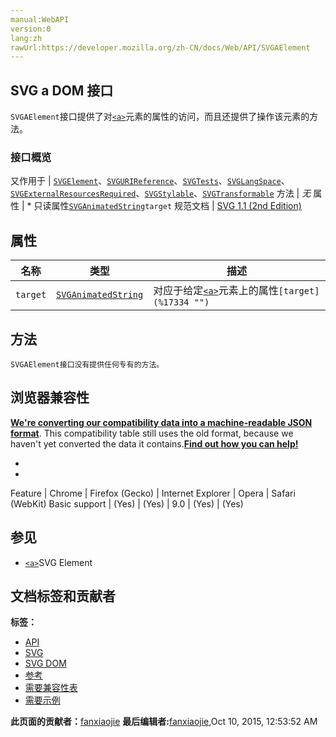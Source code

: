 ```yaml
---
manual:WebAPI
version:0
lang:zh
rawUrl:https://developer.mozilla.org/zh-CN/docs/Web/API/SVGAElement
---
```





## SVG a DOM 接口<a name="SVG_a_DOM_接口"></a>


`SVGAElement`接口提供了对[`<a>`](%17331 "使用 SVG 的锚元素 () 定义一个超链接。")元素的属性的访问，而且还提供了操作该元素的方法。


### 接口概览<a name="接口概览"></a>
又作用于 | [`SVGElement`](%3102 "All of the SVG DOM interfaces that correspond directly to elements in the SVG language derive from the SVGElement interface.")、[`SVGURIReference`](%3190 "此页面仍未被本地化, 期待您的翻译!")、[`SVGTests`](%3181 "此页面仍未被本地化, 期待您的翻译!")、[`SVGLangSpace`](%17332 "此页面仍未被本地化, 期待您的翻译!")、[`SVGExternalResourcesRequired`](%3105 "此页面仍未被本地化, 期待您的翻译!")、[`SVGStylable`](%3175 "此页面仍未被本地化, 期待您的翻译!")、[`SVGTransformable`](%3189 "此页面仍未被本地化, 期待您的翻译!") 
方法 | <em>无</em> 
属性 | * 只读属性[`SVGAnimatedString`](%3092 "此页面仍未被本地化, 期待您的翻译!")`target` 
规范文档 | [SVG 1.1 (2nd Edition)](%17333 "http://www.w3.org/TR/SVG11/linking.html#InterfaceSVGAElement") 


## 属性<a name="属性"></a>
名称 | 类型 | 描述 
 ---  |  ---  |  ---  | 
`target` | [`SVGAnimatedString`](%3092 "此页面仍未被本地化, 期待您的翻译!") | 对应于给定[`<a>`](%17331 "使用 SVG 的锚元素 () 定义一个超链接。")元素上的属性`[target](%17334 "")` 


## 方法<a name="方法"></a>


`SVGAElement接口没有提供任何专有的方法。`


## 浏览器兼容性<a name="Browser_compatibility"></a>


**[We&#39;re converting our compatibility data into a machine-readable JSON format](%3344 "")**. This compatibility table still uses the old format, because we haven&#39;t yet converted the data it contains.**[Find out how you can help!](%3392 "")**


* 
* 
Feature | Chrome | Firefox (Gecko) | Internet Explorer | Opera | Safari (WebKit) 
Basic support | (Yes) | (Yes) | 9.0 | (Yes) | (Yes) 




## 参见<a name="参见"></a>

* [`<a>`](%17331 "使用 SVG 的锚元素 () 定义一个超链接。")SVG Element



## 文档标签和贡献者
**标签：**
* [API](%50 "")
* [SVG](%457 "")
* [SVG DOM](%17335 "")
* [参考](%9539 "")
* [需要兼容性表](%17336 "")
* [需要示例](%7005 "")

**此页面的贡献者：**[fanxiaojie](%17337 "")
**最后编辑者:**[fanxiaojie](%17337 ""),<time>Oct 10, 2015, 12:53:52 AM</time>


